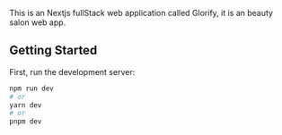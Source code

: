 This is an Nextjs fullStack web application called Glorify, it is an beauty salon web app.

## Getting Started

First, run the development server:

```bash
npm run dev
# or
yarn dev
# or
pnpm dev
```


